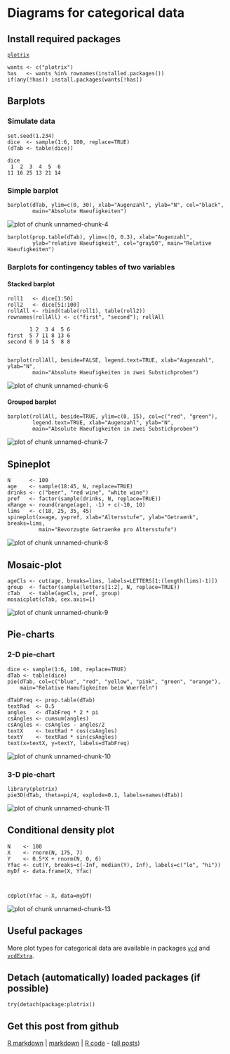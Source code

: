 Diagrams for categorical data
=========================




Install required packages
-------------------------

[`plotrix`](http://cran.r-project.org/package=plotrix)


    wants <- c("plotrix")
    has   <- wants %in% rownames(installed.packages())
    if(any(!has)) install.packages(wants[!has])


Barplots
-------------------------

### Simulate data
    

    set.seed(1.234)
    dice  <- sample(1:6, 100, replace=TRUE)
    (dTab <- table(dice))

    dice
     1  2  3  4  5  6 
    11 16 25 13 21 14 


###  Simple barplot


    barplot(dTab, ylim=c(0, 30), xlab="Augenzahl", ylab="N", col="black",
            main="Absolute Haeufigkeiten")

![plot of chunk unnamed-chunk-4](figure/unnamed-chunk-4.png) 



    barplot(prop.table(dTab), ylim=c(0, 0.3), xlab="Augenzahl",
            ylab="relative Haeufigkeit", col="gray50", main="Relative Haeufigkeiten")


### Barplots for contingency tables of two variables
#### Stacked barplot


    roll1   <- dice[1:50]
    roll2   <- dice[51:100]
    rollAll <- rbind(table(roll1), table(roll2))
    rownames(rollAll) <- c("first", "second"); rollAll

           1 2  3 4  5 6
    first  5 7 11 8 13 6
    second 6 9 14 5  8 8

    
    barplot(rollAll, beside=FALSE, legend.text=TRUE, xlab="Augenzahl", ylab="N",
            main="Absolute Haeufigkeiten in zwei Substichproben")

![plot of chunk unnamed-chunk-6](figure/unnamed-chunk-6.png) 


#### Grouped barplot


    barplot(rollAll, beside=TRUE, ylim=c(0, 15), col=c("red", "green"),
            legend.text=TRUE, xlab="Augenzahl", ylab="N",
            main="Absolute Haeufigkeiten in zwei Substichproben")

![plot of chunk unnamed-chunk-7](figure/unnamed-chunk-7.png) 


Spineplot
-------------------------


    N      <- 100
    age    <- sample(18:45, N, replace=TRUE)
    drinks <- c("beer", "red wine", "white wine")
    pref   <- factor(sample(drinks, N, replace=TRUE))
    xRange <- round(range(age), -1) + c(-10, 10)
    lims   <- c(18, 25, 35, 45)
    spineplot(x=age, y=pref, xlab="Altersstufe", ylab="Getraenk", breaks=lims,
              main="Bevorzugte Getraenke pro Altersstufe")

![plot of chunk unnamed-chunk-8](figure/unnamed-chunk-8.png) 


Mosaic-plot
-------------------------


    ageCls <- cut(age, breaks=lims, labels=LETTERS[1:(length(lims)-1)])
    group  <- factor(sample(letters[1:2], N, replace=TRUE))
    cTab   <- table(ageCls, pref, group)
    mosaicplot(cTab, cex.axis=1)

![plot of chunk unnamed-chunk-9](figure/unnamed-chunk-9.png) 


Pie-charts
-------------------------

### 2-D pie-chart


    dice <- sample(1:6, 100, replace=TRUE)
    dTab <- table(dice)
    pie(dTab, col=c("blue", "red", "yellow", "pink", "green", "orange"),
        main="Relative Haeufigkeiten beim Wuerfeln")
    
    dTabFreq <- prop.table(dTab)
    textRad  <- 0.5
    angles   <- dTabFreq * 2 * pi
    csAngles <- cumsum(angles)
    csAngles <- csAngles - angles/2
    textX    <- textRad * cos(csAngles)
    textY    <- textRad * sin(csAngles)
    text(x=textX, y=textY, labels=dTabFreq)

![plot of chunk unnamed-chunk-10](figure/unnamed-chunk-10.png) 


### 3-D pie-chart


    library(plotrix)
    pie3D(dTab, theta=pi/4, explode=0.1, labels=names(dTab))

![plot of chunk unnamed-chunk-11](figure/unnamed-chunk-11.png) 


Conditional density plot
-------------------------


    N    <- 100
    X    <- rnorm(N, 175, 7)
    Y    <- 0.5*X + rnorm(N, 0, 6)
    Yfac <- cut(Y, breaks=c(-Inf, median(Y), Inf), labels=c("lo", "hi"))
    myDf <- data.frame(X, Yfac)



    cdplot(Yfac ~ X, data=myDf)

![plot of chunk unnamed-chunk-13](figure/unnamed-chunk-13.png) 


Useful packages
-------------------------

More plot types for categorical data are available in packages [`vcd`](http://cran.r-project.org/package=vcd) and [`vcdExtra`](http://cran.r-project.org/package=vcdExtra).

Detach (automatically) loaded packages (if possible)
-------------------------


    try(detach(package:plotrix))


Get this post from github
----------------------------------------------

[R markdown](https://github.com/dwoll/RExRepos/raw/master/Rmd/diagCategorical.Rmd) | [markdown](https://github.com/dwoll/RExRepos/raw/master/md/diagCategorical.md) | [R code](https://github.com/dwoll/RExRepos/raw/master/R/diagCategorical.R) - ([all posts](https://github.com/dwoll/RExRepos))
